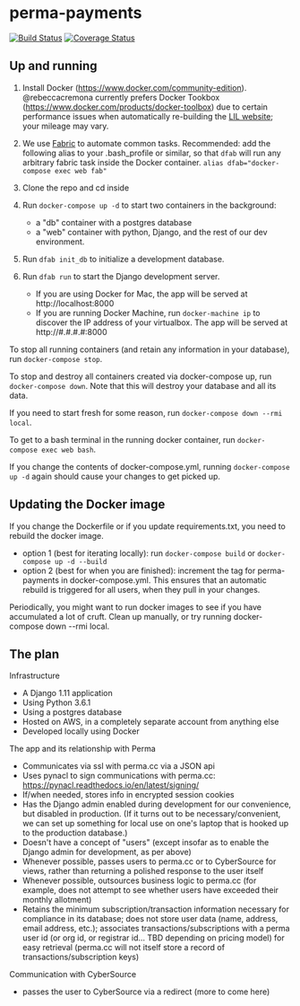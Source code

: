 # perma-payments

[![Build Status](https://travis-ci.org/harvard-lil/perma-payments.svg?branch=develop)](https://travis-ci.org/harvard-lil/perma-payments) [![Coverage Status](https://coveralls.io/repos/github/harvard-lil/perma-payments/badge.svg?branch=develop)](https://coveralls.io/github/harvard-lil/perma-payments?branch=develop)

## Up and running

1. Install Docker (https://www.docker.com/community-edition). @rebeccacremona currently prefers Docker Tookbox (https://www.docker.com/products/docker-toolbox) due to certain performance issues when automatically re-building the [LIL website](https://github.com/harvard-lil/website-static); your mileage may vary.

2. We use [Fabric](http://www.fabfile.org/) to automate common tasks. Recommended: add the following alias to your .bash_profile or similar, so that `dfab` will run any arbitrary fabric task inside the Docker container.
`alias dfab="docker-compose exec web fab"`

3. Clone the repo and cd inside

4. Run `docker-compose up -d` to start two containers in the background:
    -  a "db" container with a postgres database
    -  a "web" container with python, Django, and the rest of our dev environment.

5. Run `dfab init_db` to initialize a development database.

6. Run `dfab run` to start the Django development server.
    -  If you are using Docker for Mac, the app will be served at http://localhost:8000
    -  If you are running Docker Machine, run `docker-machine ip` to discover the IP address of your virtualbox. The app will be served at http://#.#.#.#:8000

To stop all running containers (and retain any information in your database), run `docker-compose stop`.

To stop and destroy all containers created via docker-compose up, run `docker-compose down`. Note that this will destroy your database and all its data.

If you need to start fresh for some reason, run `docker-compose down --rmi local`.

To get to a bash terminal in the running docker container, run `docker-compose exec web bash`.

If you change the contents of docker-compose.yml, running `docker-compose up -d` again should cause your changes to get picked up.

## Updating the Docker image

If you change the Dockerfile or if you update requirements.txt, you need to rebuild the docker image.

  -  option 1 (best for iterating locally): run `docker-compose build` or `docker-compose up -d --build`
  -  option 2 (best for when you are finished): increment the tag for perma-payments in docker-compose.yml. This ensures that an automatic rebuild is triggered for all users, when they pull in your changes.

Periodically, you might want to run docker images to see if you have accumulated a lot of cruft. Clean up manually, or try running docker-compose down --rmi local.


## The plan

Infrastructure
- A Django 1.11 application
- Using Python 3.6.1
- Using a postgres database
- Hosted on AWS, in a completely separate account from anything else
- Developed locally using Docker

The app and its relationship with Perma
- Communicates via ssl with perma.cc via a JSON api
- Uses pynacl to sign communications with perma.cc: https://pynacl.readthedocs.io/en/latest/signing/
- If/when needed, stores info in encrypted session cookies
- Has the Django admin enabled during development for our convenience, but disabled in production. (If it turns out to be necessary/convenient, we can set up something for local use on one's laptop that is hooked up to the production database.)
- Doesn't have a concept of "users" (except insofar as to enable the Django admin for development, as per above)
- Whenever possible, passes users to perma.cc or to CyberSource for views, rather than returning a polished response to the user itself
- Whenever possible, outsources business logic to perma.cc (for example, does not attempt to see whether users have exceeded their monthly allotment)
- Retains the minimum subscription/transaction information necessary for compliance in its database; does not store user data (name, address, email address, etc.); associates transactions/subscriptions with a perma user id (or org id, or registrar id... TBD depending on pricing model) for easy retrieval (perma.cc will not itself store a record of transactions/subscription keys)

Communication with CyberSource
- passes the user to CyberSource via a redirect
(more to come here)
